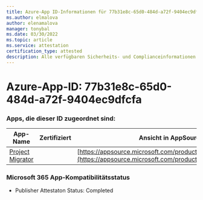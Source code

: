 ```yaml
---
title: Azure-App ID-Informationen für 77b31e8c-65d0-484d-a72f-9404ec9dfcfa
ms.author: elmalova
author: elenamalova
manager: tonybal
ms.date: 03/30/2022
ms.topic: article
ms.service: attestation
certification_type: attested
description: Alle verfügbaren Sicherheits- und Complianceinformationen für 77b31e8c-65d0-484d-a72f-9404ec9dfcfa.
---
```

# <a name="azure-app-id-77b31e8c-65d0-484d-a72f-9404ec9dfcfa"></a>Azure-App-ID: 77b31e8c-65d0-484d-a72f-9404ec9dfcfa


### <a name="apps-associated-with-this-id"></a>Apps, die dieser ID zugeordnet sind:
| **App-Name** | **Zertifiziert** | **Ansicht in AppSource** |
|--------------|---------------|-----------------------|
| [Project Migrator](../forward/WA200003160.md) |  | [https://appsource.microsoft.com/product/office/WA200003160](https://appsource.microsoft.com/product/office/WA200003160) |

### <a name="microsoft-365-app-compliance-status"></a>Microsoft 365 App-Kompatibilitätsstatus
- Publisher Attestaton Status: Completed
